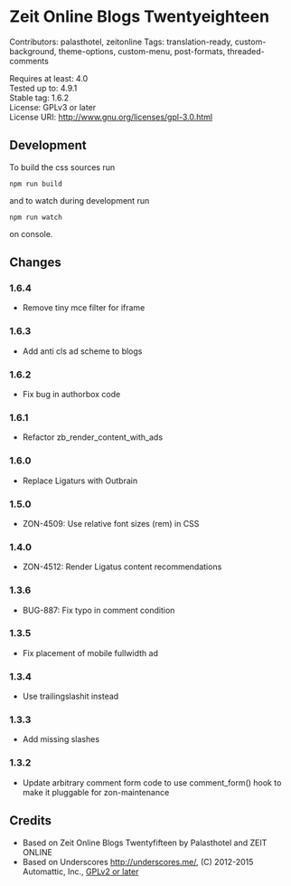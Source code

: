 # Zeit Online Blogs Twentyeighteen

Contributors: palasthotel, zeitonline
Tags: translation-ready, custom-background, theme-options, custom-menu, post-formats, threaded-comments

Requires at least: 4.0  
Tested up to: 4.9.1  
Stable tag: 1.6.2  
License: GPLv3 or later  
License URI: http://www.gnu.org/licenses/gpl-3.0.html  

## Development

To build the css sources run

`npm run build`

and to watch during development run

`npm run watch`

on console.

## Changes
### 1.6.4
- Remove tiny mce filter for iframe

### 1.6.3
- Add anti cls ad scheme to blogs

### 1.6.2
- Fix bug in authorbox code

### 1.6.1
- Refactor zb_render_content_with_ads

### 1.6.0
- Replace Ligaturs with Outbrain

### 1.5.0
- ZON-4509: Use relative font sizes (rem) in CSS

### 1.4.0
- ZON-4512: Render Ligatus content recommendations

### 1.3.6
- BUG-887: Fix typo in comment condition

### 1.3.5
- Fix placement of mobile fullwidth ad

### 1.3.4
- Use trailingslashit instead

### 1.3.3
- Add missing slashes

### 1.3.2
- Update arbitrary comment form code to use comment_form() hook to make it pluggable for zon-maintenance

## Credits

- Based on Zeit Online Blogs Twentyfifteen by Palasthotel and ZEIT ONLINE
- Based on Underscores http://underscores.me/, (C) 2012-2015 Automattic, Inc., [GPLv2 or later](https://www.gnu.org/licenses/gpl-2.0.html)

